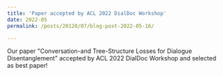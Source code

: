 ```yaml
---
title: 'Paper accepted by ACL 2022 DialDoc Workshop'
date: 2022-05
permalink: /posts/20120/07/blog-post-2022-05-16/

---
```


Our paper "Conversation-and Tree-Structure Losses for Dialogue Disentanglement" accepted by ACL 2022 DialDoc Workshop and selected as best paper!
